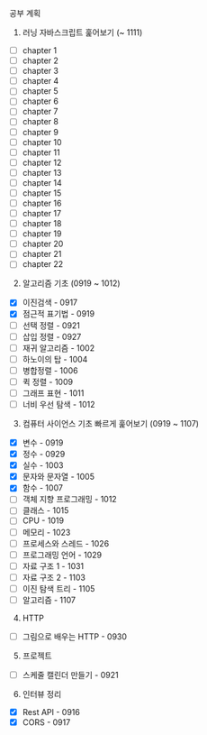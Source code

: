 공부 계획

1. 러닝 자바스크립트 훑어보기 (~ 1111)

- [ ] chapter 1
- [ ] chapter 2
- [ ] chapter 3
- [ ] chapter 4
- [ ] chapter 5
- [ ] chapter 6
- [ ] chapter 7
- [ ] chapter 8
- [ ] chapter 9
- [ ] chapter 10
- [ ] chapter 11
- [ ] chapter 12
- [ ] chapter 13
- [ ] chapter 14
- [ ] chapter 15
- [ ] chapter 16
- [ ] chapter 17
- [ ] chapter 18
- [ ] chapter 19
- [ ] chapter 20
- [ ] chapter 21
- [ ] chapter 22

2. 알고리즘 기초 (0919 ~ 1012)

- [x] 이진검색 - 0917
- [x] 점근적 표기법 - 0919
- [ ] 선택 정렬 - 0921
- [ ] 삽입 정렬 - 0927
- [ ] 재귀 알고리즘 - 1002
- [ ] 하노이의 탑 - 1004
- [ ] 병합정렬 - 1006
- [ ] 퀵 정렬 - 1009
- [ ] 그래프 표현 - 1011
- [ ] 너비 우선 탐색 - 1012

3. 컴퓨터 사이언스 기초 빠르게 훑어보기 (0919 ~ 1107)

- [x] 변수 - 0919
- [x] 정수 - 0929
- [x] 실수 - 1003
- [x] 문자와 문자열 - 1005
- [x] 함수 - 1007
- [ ] 객체 지향 프로그래밍 - 1012
- [ ] 클래스 - 1015
- [ ] CPU - 1019
- [ ] 메모리 - 1023
- [ ] 프로세스와 스레드 - 1026
- [ ] 프로그래밍 언어 - 1029
- [ ] 자료 구조 1 - 1031
- [ ] 자료 구조 2 - 1103
- [ ] 이진 탐색 트리 - 1105
- [ ] 알고리즘 - 1107

4. HTTP

- [ ] 그림으로 배우는 HTTP - 0930

5. 프로젝트

- [ ] 스케줄 캘린더 만들기 - 0921

6. 인터뷰 정리

- [x] Rest API - 0916
- [x] CORS - 0917
